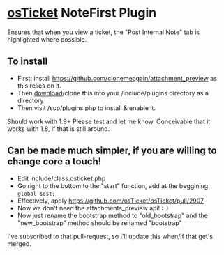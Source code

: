 # [osTicket](https://github.com/osTicket/osTicket) NoteFirst Plugin

Ensures that when you view a ticket, the "Post Internal Note" tab is highlighted where possible.

## To install
* First: install https://github.com/clonemeagain/attachment_preview as this relies on it.
* Then [download](https://github.com/clonemeagain/osticket-plugin-notefirst/archive/master.zip)/clone this into your /include/plugins directory as a directory
* Then visit /scp/plugins.php to install & enable it.

Should work with 1.9+ Please test and let me know. Conceivable that it works with 1.8, if that is still around.

## Can be made much simpler, if you are willing to change core a touch!

* Edit include/class.osticket.php
* Go right to the bottom to the "start" function, add at the beggining: ```global $ost;```
* Effectively, apply https://github.com/osTicket/osTicket/pull/2907 
* Now we don't need the attachments_preview api! :-)
* Now just rename the bootstrap method to "old_bootstrap" and the "new_bootstrap" method should be renamed "bootstrap"


I've subscribed to that pull-request, so I'll update this when/if that get's merged.
